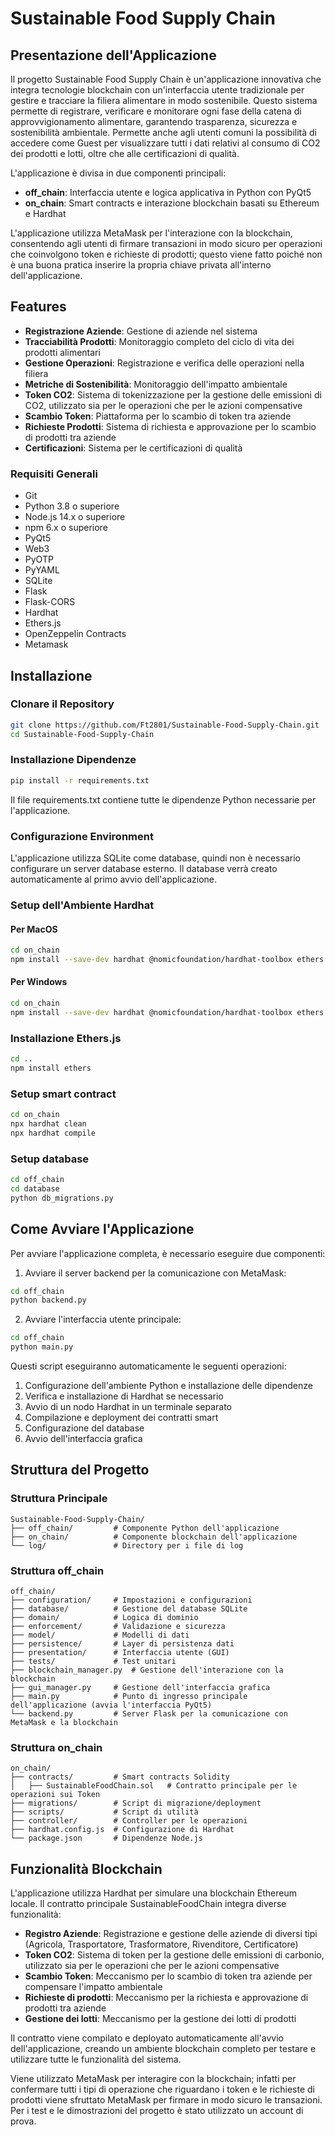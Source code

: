 # Sustainable Food Supply Chain

## Presentazione dell'Applicazione

Il progetto Sustainable Food Supply Chain è un'applicazione innovativa che integra tecnologie blockchain con un'interfaccia utente tradizionale per gestire e tracciare la filiera alimentare in modo sostenibile. Questo sistema permette di registrare, verificare e monitorare ogni fase della catena di approvvigionamento alimentare, garantendo trasparenza, sicurezza e sostenibilità ambientale. Permette anche agli utenti comuni la possibilità di accedere come Guest per visualizzare tutti i dati relativi al consumo di CO2 dei prodotti e lotti, oltre che alle certificazioni di qualità.

L'applicazione è divisa in due componenti principali:
- **off_chain**: Interfaccia utente e logica applicativa in Python con PyQt5
- **on_chain**: Smart contracts e interazione blockchain basati su Ethereum e Hardhat

L'applicazione utilizza MetaMask per l'interazione con la blockchain, consentendo agli utenti di firmare transazioni in modo sicuro per operazioni che coinvolgono token e richieste di prodotti; questo viene fatto poiché non è una buona pratica inserire la propria chiave privata all'interno dell'applicazione.

## Features

- **Registrazione Aziende**: Gestione di aziende nel sistema
- **Tracciabilità Prodotti**: Monitoraggio completo del ciclo di vita dei prodotti alimentari
- **Gestione Operazioni**: Registrazione e verifica delle operazioni nella filiera
- **Metriche di Sostenibilità**: Monitoraggio dell'impatto ambientale
- **Token CO2**: Sistema di tokenizzazione per la gestione delle emissioni di CO2, utilizzato sia per le operazioni che per le azioni compensative
- **Scambio Token**: Piattaforma per lo scambio di token tra aziende
- **Richieste Prodotti**: Sistema di richiesta e approvazione per lo scambio di prodotti tra aziende
- **Certificazioni**: Sistema per le certificazioni di qualità

### Requisiti Generali
- Git
- Python 3.8 o superiore
- Node.js 14.x o superiore
- npm 6.x o superiore
- PyQt5
- Web3
- PyOTP
- PyYAML
- SQLite
- Flask
- Flask-CORS
- Hardhat
- Ethers.js
- OpenZeppelin Contracts
- Metamask

## Installazione

### Clonare il Repository

```bash
git clone https://github.com/Ft2801/Sustainable-Food-Supply-Chain.git
cd Sustainable-Food-Supply-Chain
```

### Installazione Dipendenze

```bash
pip install -r requirements.txt
```

Il file requirements.txt contiene tutte le dipendenze Python necessarie per l'applicazione.

### Configurazione Environment

L'applicazione utilizza SQLite come database, quindi non è necessario configurare un server database esterno. Il database verrà creato automaticamente al primo avvio dell'applicazione.

### Setup dell'Ambiente Hardhat

#### Per MacOS

```bash
cd on_chain
npm install --save-dev hardhat @nomicfoundation/hardhat-toolbox ethers @openzeppelin/contracts
```

#### Per Windows

```bash
cd on_chain
npm install --save-dev hardhat @nomicfoundation/hardhat-toolbox ethers @openzeppelin/contracts
```

### Installazione Ethers.js

```bash
cd ..
npm install ethers
```
### Setup smart contract

```bash
cd on_chain
npx hardhat clean
npx hardhat compile
```

### Setup database

```bash
cd off_chain
cd database
python db_migrations.py
```

## Come Avviare l'Applicazione

Per avviare l'applicazione completa, è necessario eseguire due componenti:

1. Avviare il server backend per la comunicazione con MetaMask:
```bash
cd off_chain
python backend.py
```

2. Avviare l'interfaccia utente principale:
```bash
cd off_chain
python main.py
```

Questi script eseguiranno automaticamente le seguenti operazioni:

1. Configurazione dell'ambiente Python e installazione delle dipendenze
2. Verifica e installazione di Hardhat se necessario
3. Avvio di un nodo Hardhat in un terminale separato
4. Compilazione e deployment dei contratti smart
5. Configurazione del database
6. Avvio dell'interfaccia grafica

## Struttura del Progetto

### Struttura Principale

```
Sustainable-Food-Supply-Chain/
├── off_chain/         # Componente Python dell'applicazione
├── on_chain/          # Componente blockchain dell'applicazione
└── log/               # Directory per i file di log
```

### Struttura off_chain

```
off_chain/
├── configuration/     # Impostazioni e configurazioni
├── database/          # Gestione del database SQLite
├── domain/            # Logica di dominio
├── enforcement/       # Validazione e sicurezza
├── model/             # Modelli di dati
├── persistence/       # Layer di persistenza dati
├── presentation/      # Interfaccia utente (GUI)
├── tests/             # Test unitari
├── blockchain_manager.py  # Gestione dell'interazione con la blockchain
├── gui_manager.py     # Gestione dell'interfaccia grafica
├── main.py            # Punto di ingresso principale dell'applicazione (avvia l'interfaccia PyQt5)
└── backend.py         # Server Flask per la comunicazione con MetaMask e la blockchain
```

### Struttura on_chain

```
on_chain/
├── contracts/         # Smart contracts Solidity
│   ├── SustainableFoodChain.sol   # Contratto principale per le operazioni sui Token
├── migrations/        # Script di migrazione/deployment
├── scripts/           # Script di utilità
├── controller/        # Controller per le operazioni
├── hardhat.config.js  # Configurazione di Hardhat
└── package.json       # Dipendenze Node.js
```

## Funzionalità Blockchain

L'applicazione utilizza Hardhat per simulare una blockchain Ethereum locale. Il contratto principale SustainableFoodChain integra diverse funzionalità:

- **Registro Aziende**: Registrazione e gestione delle aziende di diversi tipi (Agricola, Trasportatore, Trasformatore, Rivenditore, Certificatore)
- **Token CO2**: Sistema di token per la gestione delle emissioni di carbonio, utilizzato sia per le operazioni che per le azioni compensative
- **Scambio Token**: Meccanismo per lo scambio di token tra aziende per compensare l'impatto ambientale
- **Richieste di prodotti**: Meccanismo per la richiesta e approvazione di prodotti tra aziende
- **Gestione dei lotti**: Meccanismo per la gestione dei lotti di prodotti


Il contratto viene compilato e deployato automaticamente all'avvio dell'applicazione, creando un ambiente blockchain completo per testare e utilizzare tutte le funzionalità del sistema.

Viene utilizzato MetaMask per interagire con la blockchain; infatti per confermare tutti i tipi di operazione che riguardano i token e le richieste di prodotti viene sfruttato MetaMask per firmare in modo sicuro le transazioni. Per i test e le dimostrazioni del progetto è stato utilizzato un account di prova.